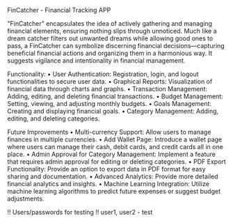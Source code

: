FinCatcher - Financial Tracking APP

"FinCatcher" encapsulates the idea of actively gathering and managing financial elements,
ensuring nothing slips through unnoticed. Much like a dream catcher filters out unwanted dreams
while allowing good ones to pass, a FinCatcher can symbolize discerning financial decisions—capturing
beneficial financial actions and organizing them in a harmonious way.
It suggests vigilance and intentionality in financial management.


Functionality:
•	User Authentication: Registration, login, and logout functionalities to secure user data.
•	Graphical Reports: Visualization of financial data through charts and graphs.
•	Transaction Management: Adding, editing, and deleting financial transactions.
•	Budget Management: Setting, viewing, and adjusting monthly budgets.
•	Goals Management: Creating and displaying financial goals.
•	Category Management: Adding, editing, and deleting categories.


Future Improvements
•	Multi-currency Support: Allow users to manage finances in multiple currencies.
•	Add Wallet Page: Introduce a wallet page where users can manage their cash, debit cards, and credit cards all in one place.
•	Admin Approval for Category Management: Implement a feature that requires admin approval for editing or deleting categories.
•	PDF Export Functionality: Provide an option to export data in PDF format for easy sharing and documentation.
•	Advanced Analytics: Provide more detailed financial analytics and insights.
•	Machine Learning Integration: Utilize machine learning algorithms to predict future expenses or suggest budget adjustments.

!! Users/passwords for testing !!
user1, user2 - test
